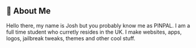 ## 🍍 About Me

Hello there, my name is Josh but you probably know me as PINPAL. I am a full time student who curretly resides in the UK. I make websites, apps, logos, jailbreak tweaks, themes and other cool stuff.

<!--
**PINPAL/pinpal** is a ✨ _special_ ✨ repository because its `README.md` (this file) appears on your GitHub profile.

Here are some ideas to get you started:

- 🔭 I’m currently working on ...
- 🌱 I’m currently learning ...
- 👯 I’m looking to collaborate on ...
- 🤔 I’m looking for help with ...
- 💬 Ask me about ...
- 📫 How to reach me: ...
- 😄 Pronouns: ...
- ⚡ Fun fact: ...
-->
